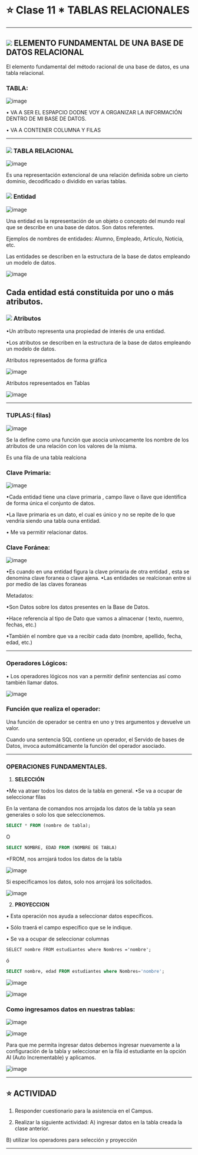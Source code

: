 # :star: Clase 11 * TABLAS RELACIONALES

---

##  <img src="https://img.icons8.com/external-flaticons-lineal-color-flat-icons/40/null/external-table-mobile-app-development-flaticons-lineal-color-flat-icons-4.png"/> ELEMENTO FUNDAMENTAL DE UNA BASE DE DATOS RELACIONAL

El elemento fundamental del método racional de una base de datos, es una tabla relacional.

### TABLA:

![image](https://user-images.githubusercontent.com/72580574/202468069-5db92571-b36d-4319-9e6e-ff7f4a3ec88c.png)

• VA A SER EL ESPAPCIO DODNE VOY A ORGANIZAR LA INFORMACIÓN DENTRO DE MI BASE DE DATOS.

• VA A CONTENER COLUMNA Y FILAS

---

### <img src="https://img.icons8.com/external-flaticons-lineal-color-flat-icons/40/null/external-table-mobile-app-development-flaticons-lineal-color-flat-icons-4.png"/>  TABLA RELACIONAL

![image](https://user-images.githubusercontent.com/72580574/202468242-2fa3c996-b342-4342-a37b-127c5929b3c4.png)

Es una representación extencional de una relación definida sobre un cierto dominio, decodificado o dividido en varias tablas.


### <img src="https://img.icons8.com/external-flaticons-lineal-color-flat-icons/40/null/external-table-mobile-app-development-flaticons-lineal-color-flat-icons-4.png"/>   Entidad

![image](https://user-images.githubusercontent.com/72580574/202468330-e5befc43-f5a0-4bea-836d-8ba75718ff75.png)

Una entidad es la representación de un objeto o concepto del mundo real que se describe en una base de datos. Son datos referentes.

Ejemplos de nombres de entidades: Alumno, Empleado, Artículo, Noticia, etc.

Las entidades se describen en la estructura de la base de datos empleando un modelo de datos.

![image](https://user-images.githubusercontent.com/72580574/202468413-33c489d3-e9c9-4808-8011-aeae90f5dff4.png)

Cada entidad está constituida por uno o más atributos.
---

### <img src="https://img.icons8.com/external-flaticons-lineal-color-flat-icons/40/null/external-table-mobile-app-development-flaticons-lineal-color-flat-icons-4.png"/> Atributos

•Un atributo representa una propiedad de interés de una entidad.

•Los atributos se describen en la estructura de la base de datos empleando un modelo de datos.

Atributos representados de forma gráfica

![image](https://user-images.githubusercontent.com/72580574/202468537-587db916-ec8a-455a-aaff-384c6bfee0ed.png)

Atributos representados en Tablas

![image](https://user-images.githubusercontent.com/72580574/202468577-c6d048af-226a-4eb9-a471-f2d82f29b7a1.png)


---

### TUPLAS:( filas)

![image](https://user-images.githubusercontent.com/72580574/202468635-1b543341-ec40-447e-817b-82e95f54fde5.png)

Se la define como una función que asocia univocamente los nombre de los atributos de una relación con los valores de la misma.

Es una fila de una tabla realciona

### Clave Primaria:

![image](https://user-images.githubusercontent.com/72580574/202468700-3ee18dc2-5d41-49d2-9be3-ce19cb4d359a.png)

•Cada entidad tiene una clave primaria , campo llave o llave que identifica de forma única el conjunto de datos.

•La llave primaria es un dato, el cual es único y no se repite de lo que vendría siendo una tabla ouna entidad.

• Me va permitir relacionar datos.

### Clave Foránea:

![image](https://user-images.githubusercontent.com/72580574/202468770-8050f343-c616-4ca6-8e72-d409029e0f30.png)

•Es cuando en una entidad figura la clave primaria de otra entidad , esta se denomina clave foranea o clave ajena.
•Las entidades se realcionan entre si por medio de las claves foraneas

Metadatos:

•Son Datos sobre los datos  presentes en la Base de Datos.

•Hace referencia al tipo de Dato que vamos a almacenar ( texto, nuemro, fechas, etc.)

•También el nombre que va a recibir cada dato (nombre, apellido, fecha, edad, etc.)


---

### Operadores Lógicos:

• Los operadores lógicos nos van a permitir definir sentencias así como también  llamar datos.

![image](https://user-images.githubusercontent.com/72580574/202468858-81f2a6dc-0413-4eb8-9c00-7961c28f17b0.png)

### Función que realiza el operador:

Una función de operador se centra en uno y tres argumentos y devuelve un valor.

Cuando una sentencia SQL contiene un operador, el Servido de bases de Datos, invoca automáticamente la función del operador asociado.

---

### OPERACIONES FUNDAMENTALES.

1. **SELECCIÓN**

•Me va atraer todos los datos de la tabla en general.
•Se va a ocupar de seleccionar filas
   

En la ventana de comandos nos arrojada los datos de la tabla ya sean generales o solo los que seleccionemos.

```SQL
SELECT * FROM (nombre de tabla);
```
O 
```SQL
SELECT NOMBRE, EDAD FROM (NOMBRE DE TABLA)
````

*FROM, nos arrojará todos los datos de la tabla

![image](https://user-images.githubusercontent.com/72580574/202469296-1ce5ed27-2242-4890-bf97-7c12526cf6f9.png)

Si especificamos los datos, solo nos arrojará los solicitados.

![image](https://user-images.githubusercontent.com/72580574/202469336-481d8394-d1d5-47b8-9070-7ff0ebb4a1a7.png)



2. **PROYECCION**

• Esta operación nos ayuda a seleccionar datos específicos.

• Sólo traerá el campo específico que se le indique.

• Se va  a ocupar de seleccionar columnas 

```DQL
SELECT nombre FROM estudiantes where Nombres ='nombre';
```
ó

```SQL
SELECT nombre, edad FROM estudiantes where Nombres='nombre';
```

![image](https://user-images.githubusercontent.com/72580574/202469465-04e0bcdf-ec4a-4074-99ab-57326681c67d.png)

![image](https://user-images.githubusercontent.com/72580574/202469486-fa698f50-0957-4417-893c-6a0007b748a0.png)


###  Como ingresamos datos en nuestras tablas:

![image](https://user-images.githubusercontent.com/72580574/202469527-7c4f88cf-4cb0-40d2-ba8a-784464fa8155.png)


![image](https://user-images.githubusercontent.com/72580574/202469554-c7b66a24-5e0f-4b1e-82d9-3aa26feee297.png)

Para que me permita ingresar datos debemos ingresar nuevamente a la configuración de la tabla y seleccionar en la fila id estudiante  en la opción AI (Auto Incrementable) y aplicamos.

![image](https://user-images.githubusercontent.com/72580574/202469594-7dc7702b-6548-4cf2-b5ca-09d749cb6660.png)


---

## :star: ACTIVIDAD

1. Responder cuestionario para la asistencia en el Campus.
  
2. Realizar la siguiente actividad:
 A) ingresar datos en la tabla creada la clase anterior.

B) utilizar los operadores para selección y proyección

---



